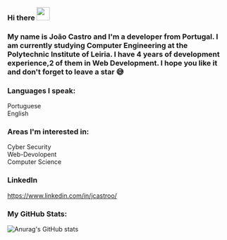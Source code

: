 
### <br>Hi there <img src="https://user-images.githubusercontent.com/42378118/110234147-e3259600-7f4e-11eb-95be-0c4047144dea.gif" width="30"><br>
### My name is João Castro and I'm a developer from Portugal. I am currently studying Computer Engineering at the Polytechnic Institute of Leiria. I have 4 years of development experience,2 of them in Web Development. I hope you like it and don't forget to leave a star 😅<br>

### Languages I speak:
Portuguese <br>
English <br>

### Areas I'm interested in:
Cyber Security <br>
Web-Devolopent <br>
Computer Science <br>

### LinkedIn
https://www.linkedin.com/in/jcastroo/
### My GitHub Stats:

![Anurag's GitHub stats](https://github-readme-stats.vercel.app/api?username=jcastroo&theme=radical&show_icons=true)

<br />

